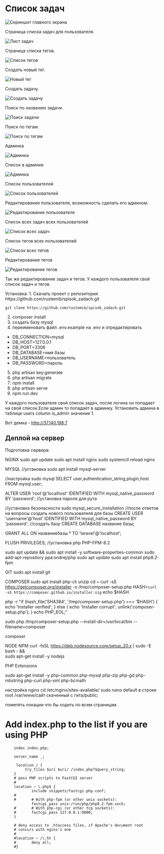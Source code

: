 <p align="center">
<h1>Список задач</h1>


![Скриншот главного экрана](https://github.com/rustemib/spisok_zadach/blob/master/Screenshot%20from%202023-07-11%2013-12-44.png)

Страница списка задач для пользователя.

![Лист задач](https://github.com/rustemib/spisok_zadach/blob/master/Screenshot%20from%202023-07-11%2013-26-30.png)

Страница списка тегов.

![Список тегов](https://github.com/rustemib/spisok_zadach/blob/master/Screenshot%20from%202023-07-11%2013-26-53.png)

Создать новый тег.

![Новый тег](https://github.com/rustemib/spisok_zadach/blob/master/Screenshot%20from%202023-07-11%2013-26-59.png)

Создать задачу.

![Создать задачу](https://github.com/rustemib/spisok_zadach/blob/master/Screenshot%20from%202023-07-11%2013-27-15.png)

Поиск по названию задачи.

![Поиск задачи](https://github.com/rustemib/spisok_zadach/blob/master/Screenshot%20from%202023-07-11%2016-40-53.png)

Поиск по тегам.

![Поиск по тегам](https://github.com/rustemib/spisok_zadach/blob/master/Screenshot%20from%202023-07-11%2016-41-09.png)




Админка

![Админка](https://github.com/rustemib/spisok_zadach/blob/master/Screenshot%20from%202023-07-12%2017-53-53.png)

Список в админке

![Админка](https://github.com/rustemib/spisok_zadach/blob/master/Screenshot%20from%202023-07-12%2018-35-32.png)

Список пользователей

![Список пользователей](https://github.com/rustemib/spisok_zadach/blob/master/Screenshot%20from%202023-07-12%2018-32-27.png)

Редактирование пользователя, возможность сделать его админом.

![Редактирование пользователя](https://github.com/rustemib/spisok_zadach/blob/master/Screenshot%20from%202023-07-12%2018-32-39.png)

Список всех задач всех пользователей

![Список всех задач](https://github.com/rustemib/spisok_zadach/blob/master/Screenshot%20from%202023-07-12%2018-32-54.png)

Список тегов всех пользователей

![Список всех тегов](https://github.com/rustemib/spisok_zadach/blob/master/Screenshot%20from%202023-07-12%2018-33-05.png)

Редактирование тегов

![Редактирование тегов](https://github.com/rustemib/spisok_zadach/blob/master/Screenshot%20from%202023-07-12%2018-33-12.png)



Так же редактирование задач и тегов. У каждого пользователя свой список задач и тегов. 
</p>
Установка: 
1. Скачать проект с репозитория https://github.com/rustemib/spisok_zadach.git

    git clone https://github.com/rustemib/spisok_zadach.git
    
2. composer install
3. создать базу mysql
4. переименовать файл .env.example на .env и отредактировать
- DB_CONNECTION=mysql
- DB_HOST=127.0.0.1
- DB_PORT=3306
- DB_DATABASE=имя базы
- DB_USERNAME=пользователь
- DB_PASSWORD=пароль   
5. php artisan key:generate 
6. php artisan migrate
7. npm install
8. php artisan serve
9. npm run dev 
  
У каждого пользователя свой список задач, после логина он попадает на свой список.Если админ то попадает в админку. Установить админа в таблице users column is_admin значение 1.

Вот демка -  http://37.140.198.7


<h2>Деплой на сервер</h2>

Подготовка сервера:

NGINX
sudo apt update
sudo apt install nginx
sudo systemctl reload nginx

MYSQL
//установка
sudo apt install mysql-server

//настройка
sudo mysql
SELECT user,authentication_string,plugin,host FROM mysql.user;

ALTER USER 'root'@'localhost' IDENTIFIED WITH mysql_native_password BY 'password'; //установка пароля для рута

//установка безопасности
sudo mysql_secure_installation
//после ответов на вопросы создать нового пользователя для базы
CREATE USER 'username'@'host' IDENTIFIED WITH mysql_native_password BY 'password';
//создать базу
CREATE DATABASE название базы;

GRANT ALL ON названиебазы.* TO 'laravel'@'localhost';

FLUSH PRIVILEGES;
//установка php
PHP-FPM-8.2

sudo apt update && sudo apt install -y software-properties-common 
sudo add-apt-repository ppa:ondrej/php 
sudo apt update
sudo apt install php8.2-fpm

GIT
sudo apt install git


COMPOSER
sudo apt install php-cli unzip
cd ~
curl -sS https://getcomposer.org/installer -o /tmp/composer-setup.php
HASH=`curl -sS https://composer.github.io/installer.sig`
echo $HASH

php -r "if (hash_file('SHA384', '/tmp/composer-setup.php') === '$HASH') { echo 'Installer verified'; } else { echo 'Installer corrupt'; unlink('composer-setup.php'); } echo PHP_EOL;"

sudo php /tmp/composer-setup.php --install-dir=/usr/local/bin --filename=composer

composer


NODE NPM
curl -fsSL https://deb.nodesource.com/setup_20.x | sudo -E bash - &&\
sudo apt-get install -y nodejs


PHP Extensions

sudo apt-get install -y php-common php-mysql php-zip php-gd php-mbstring php-curl php-xml php-bcmath

настройка nginx
cd /etc/nginx/sites-available/
sudo nano default
в строке
root /var/www/сайт скаченный с гита/public;

пометять локации что бы ходить по всем страницам 
 # Add index.php to the list if you are using PHP
        index index.php;

        server_name _;

         location / {
             try_files $uri $uri/ /index.php?$query_string;
        }
        # pass PHP scripts to FastCGI server
        #
        location ~ \.php$ {
                include snippets/fastcgi-php.conf;
        #
        #       # With php-fpm (or other unix sockets):
                fastcgi_pass unix:/run/php/php8.2-fpm.sock;
        #       # With php-cgi (or other tcp sockets):
        #       fastcgi_pass 127.0.0.1:9000;
        }

        # deny access to .htaccess files, if Apache's document root
        # concurs with nginx's one
        #
        #location ~ /\.ht {
        #       deny all;
        #}





